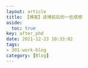 ```yaml
---
layout: article
title: 【博客】读博前后的一些感想
aside:
  toc: true
key: after_phd
date: 2021-12-23 10:33:02
tags:
- 301-work-blog
category: [Blog]
---
```


